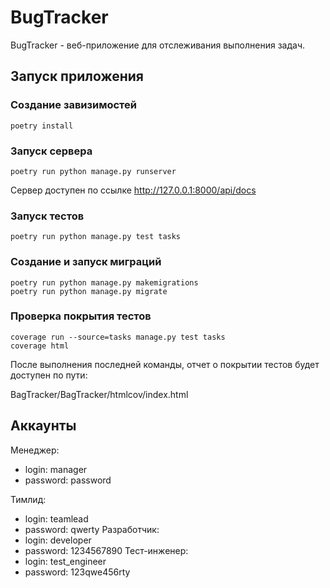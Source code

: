 # BugTracker

BugTracker - веб-приложение для отслеживания выполнения задач.

## Запуск приложения

### Создание завизимостей
```
poetry install
```
### Запуск сервера
```
poetry run python manage.py runserver
```
Сервер доступен по ссылке http://127.0.0.1:8000/api/docs

### Запуск тестов
```
poetry run python manage.py test tasks
```
### Создание и запуск миграций
```
poetry run python manage.py makemigrations
poetry run python manage.py migrate
```
### Проверка покрытия тестов
```
coverage run --source=tasks manage.py test tasks
coverage html
```
После выполнения последней команды, отчет о покрытии тестов будет доступен по пути:

BagTracker/BagTracker/htmlcov/index.html

## Аккаунты
Менеджер:
- login: manager
- password: password

Тимлид:
- login: teamlead
- password: qwerty
Разработчик:
- login: developer
- password: 1234567890
Тест-инженер:
- login: test_engineer
- password: 123qwe456rty
